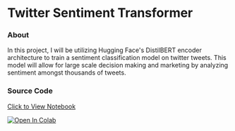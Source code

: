 # Twitter Sentiment Transformer

### About
In this project, I will be utilizing Hugging Face's DistilBERT encoder architecture to train a sentiment classification model on twitter tweets. This model will allow for large scale decision making and marketing by analyzing sentiment amongst thousands of tweets.

### Source Code

[Click to View Notebook](https://github.com/danplotkin/twitter_sentiment_transformer/blob/main/twitter_sentiment_analysis.ipynb)

[![Open In Colab](https://colab.research.google.com/assets/colab-badge.svg)](https://colab.research.google.com/github/danplotkin/twitter_sentiment_transformer/blob/main/twitter_sentiment_analysis.ipynb)
